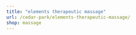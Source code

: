 ```yaml
---
title: "elements therapeutic massage"
url: /cedar-park/elements-therapeutic-massage/
shop: massage
---
```


